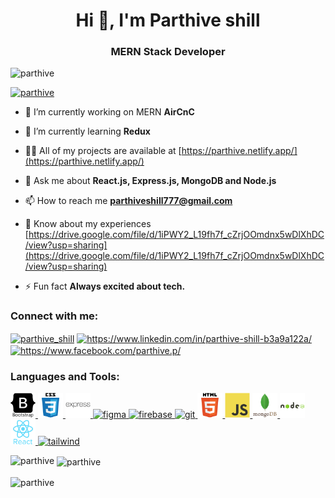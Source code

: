 <h1 align="center">Hi 👋, I'm Parthive shill</h1>
<h3 align="center">MERN Stack Developer</h3>

<p align="left"> <img src="https://komarev.com/ghpvc/?username=parthive&label=Profile%20views&color=0e75b6&style=flat" alt="parthive" /> </p>

<p align="left"> <a href="https://github.com/ryo-ma/github-profile-trophy"><img src="https://github-profile-trophy.vercel.app/?username=parthive" alt="parthive" /></a> </p>

- 🔭 I’m currently working on MERN **AirCnC**

- 🌱 I’m currently learning **Redux**

- 👨‍💻 All of my projects are available at [https://parthive.netlify.app/](https://parthive.netlify.app/)

- 💬 Ask me about **React.js, Express.js, MongoDB and Node.js**

- 📫 How to reach me **parthiveshill777@gmail.com**

- 📄 Know about my experiences [https://drive.google.com/file/d/1iPWY2_L19fh7f_cZrjOOmdnx5wDlXhDC/view?usp=sharing](https://drive.google.com/file/d/1iPWY2_L19fh7f_cZrjOOmdnx5wDlXhDC/view?usp=sharing)

- ⚡ Fun fact **Always excited about tech.**

<h3 align="left">Connect with me:</h3>
<p align="left">
<a href="https://twitter.com/parthive_shill" target="blank"><img align="center" src="https://raw.githubusercontent.com/rahuldkjain/github-profile-readme-generator/master/src/images/icons/Social/twitter.svg" alt="parthive_shill" height="30" width="40" /></a>
<a href="https://linkedin.com/in/https://www.linkedin.com/in/parthive-shill-b3a9a122a/" target="blank"><img align="center" src="https://raw.githubusercontent.com/rahuldkjain/github-profile-readme-generator/master/src/images/icons/Social/linked-in-alt.svg" alt="https://www.linkedin.com/in/parthive-shill-b3a9a122a/" height="30" width="40" /></a>
<a href="https://fb.com/https://www.facebook.com/parthive.p/" target="blank"><img align="center" src="https://raw.githubusercontent.com/rahuldkjain/github-profile-readme-generator/master/src/images/icons/Social/facebook.svg" alt="https://www.facebook.com/parthive.p/" height="30" width="40" /></a>
</p>

<h3 align="left">Languages and Tools:</h3>
<p align="left"> <a href="https://getbootstrap.com" target="_blank" rel="noreferrer"> <img src="https://raw.githubusercontent.com/devicons/devicon/master/icons/bootstrap/bootstrap-plain-wordmark.svg" alt="bootstrap" width="40" height="40"/> </a> <a href="https://www.w3schools.com/css/" target="_blank" rel="noreferrer"> <img src="https://raw.githubusercontent.com/devicons/devicon/master/icons/css3/css3-original-wordmark.svg" alt="css3" width="40" height="40"/> </a> <a href="https://expressjs.com" target="_blank" rel="noreferrer"> <img src="https://raw.githubusercontent.com/devicons/devicon/master/icons/express/express-original-wordmark.svg" alt="express" width="40" height="40"/> </a> <a href="https://www.figma.com/" target="_blank" rel="noreferrer"> <img src="https://www.vectorlogo.zone/logos/figma/figma-icon.svg" alt="figma" width="40" height="40"/> </a> <a href="https://firebase.google.com/" target="_blank" rel="noreferrer"> <img src="https://www.vectorlogo.zone/logos/firebase/firebase-icon.svg" alt="firebase" width="40" height="40"/> </a> <a href="https://git-scm.com/" target="_blank" rel="noreferrer"> <img src="https://www.vectorlogo.zone/logos/git-scm/git-scm-icon.svg" alt="git" width="40" height="40"/> </a> <a href="https://www.w3.org/html/" target="_blank" rel="noreferrer"> <img src="https://raw.githubusercontent.com/devicons/devicon/master/icons/html5/html5-original-wordmark.svg" alt="html5" width="40" height="40"/> </a> <a href="https://developer.mozilla.org/en-US/docs/Web/JavaScript" target="_blank" rel="noreferrer"> <img src="https://raw.githubusercontent.com/devicons/devicon/master/icons/javascript/javascript-original.svg" alt="javascript" width="40" height="40"/> </a> <a href="https://www.mongodb.com/" target="_blank" rel="noreferrer"> <img src="https://raw.githubusercontent.com/devicons/devicon/master/icons/mongodb/mongodb-original-wordmark.svg" alt="mongodb" width="40" height="40"/> </a> <a href="https://nodejs.org" target="_blank" rel="noreferrer"> <img src="https://raw.githubusercontent.com/devicons/devicon/master/icons/nodejs/nodejs-original-wordmark.svg" alt="nodejs" width="40" height="40"/> </a> <a href="https://reactjs.org/" target="_blank" rel="noreferrer"> <img src="https://raw.githubusercontent.com/devicons/devicon/master/icons/react/react-original-wordmark.svg" alt="react" width="40" height="40"/> </a> <a href="https://tailwindcss.com/" target="_blank" rel="noreferrer"> <img src="https://www.vectorlogo.zone/logos/tailwindcss/tailwindcss-icon.svg" alt="tailwind" width="40" height="40"/> </a> </p>

<p><img align="left" src="https://github-readme-stats.vercel.app/api/top-langs?username=parthive&show_icons=true&locale=en&layout=compact" alt="parthive" /></p>

<p>&nbsp;<img align="center" src="https://github-readme-stats.vercel.app/api?username=parthive&show_icons=true&locale=en" alt="parthive" /></p>

<p><img align="center" src="https://github-readme-streak-stats.herokuapp.com/?user=parthive&" alt="parthive" /></p>
